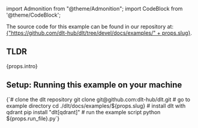 import Admonition from "@theme/Admonition";
import CodeBlock from '@theme/CodeBlock';

<Admonition>
    The source code for this example can be found in our repository at: <a href={"https://github.com/dlt-hub/dlt/tree/devel/docs/examples/" + props.slug}>{"https://github.com/dlt-hub/dlt/tree/devel/docs/examples/" + props.slug}</a>.
</Admonition>

## TLDR
<div>{props.intro}</div>

## Setup: Running this example on your machine
<CodeBlock language="sh">
{`# clone the dlt repository
git clone git@github.com:dlt-hub/dlt.git
# go to example directory
cd ./dlt/docs/examples/${props.slug}
# install dlt with qdrant
pip install "dlt[qdrant]"
# run the example script
python ${props.run_file}.py`}
</CodeBlock>
